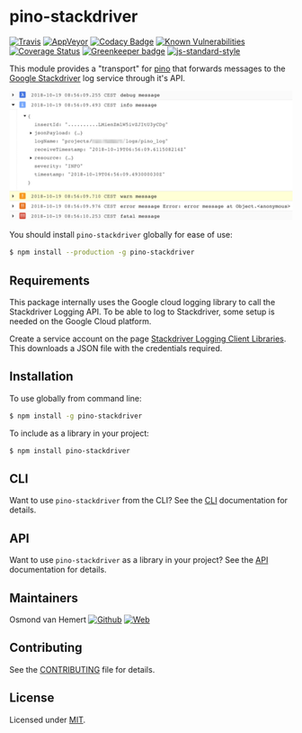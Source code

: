 # pino-stackdriver

[![Travis](https://img.shields.io/travis/com/ovhemert/pino-stackdriver.svg?branch=master&logo=travis)](https://travis-ci.com/ovhemert/pino-stackdriver)
[![AppVeyor](https://img.shields.io/appveyor/ci/ovhemert/pino-stackdriver.svg?logo=appveyor)](https://ci.appveyor.com/project/ovhemert/pino-stackdriver)
[![Codacy Badge](https://api.codacy.com/project/badge/Grade/d259e1e01a09432398c75c2127aeeaab)](https://app.codacy.com/app/ovhemert/pino-stackdriver?utm_source=github.com&utm_medium=referral&utm_content=ovhemert/pino-stackdriver&utm_campaign=Badge_Grade_Dashboard)
[![Known Vulnerabilities](https://snyk.io/test/npm/pino-stackdriver/badge.svg)](https://snyk.io/test/npm/pino-stackdriver)
[![Coverage Status](https://coveralls.io/repos/github/ovhemert/pino-stackdriver/badge.svg?branch=master)](https://coveralls.io/github/ovhemert/pino-stackdriver?branch=master)
[![Greenkeeper badge](https://badges.greenkeeper.io/ovhemert/pino-stackdriver.svg)](https://greenkeeper.io/)
[![js-standard-style](https://img.shields.io/badge/code%20style-standard-brightgreen.svg?style=flat)](http://standardjs.com/)

This module provides a "transport" for [pino][pino] that forwards messages to the [Google Stackdriver][stackdriver] log service through it's API.

![Screenshot](docs/images/stackdriver-screenshot.png)

You should install `pino-stackdriver` globally for ease of use:

```bash
$ npm install --production -g pino-stackdriver
```

## Requirements

This package internally uses the Google cloud logging library to call the Stackdriver Logging API. To be able to log to Stackdriver, some setup is needed on the Google Cloud platform.

Create a service account on the page [Stackdriver Logging Client Libraries](https://cloud.google.com/logging/docs/reference/libraries). This downloads a JSON file with the credentials required.

## Installation

To use globally from command line:

```bash
$ npm install -g pino-stackdriver
```

To include as a library in your project:

```bash
$ npm install pino-stackdriver
```

## CLI

Want to use `pino-stackdriver` from the CLI?
See the [CLI](./docs/CLI.md) documentation for details.

## API

Want to use `pino-stackdriver` as a library in your project?
See the [API](./docs/API.md) documentation for details.

## Maintainers

Osmond van Hemert
[![Github](https://img.shields.io/badge/-website.svg?style=social&logoColor=333&logo=github)](https://github.com/ovhemert/about)
[![Web](https://img.shields.io/badge/-website.svg?style=social&logoColor=333&logo=nextdoor)](https://www.osmondvanhemert.nl)

## Contributing

See the [CONTRIBUTING](./docs/CONTRIBUTING.md) file for details.

## License

Licensed under [MIT](./LICENSE).

[pino]: https://www.npmjs.com/package/pino
[stackdriver]: https://cloud.google.com/logging/
